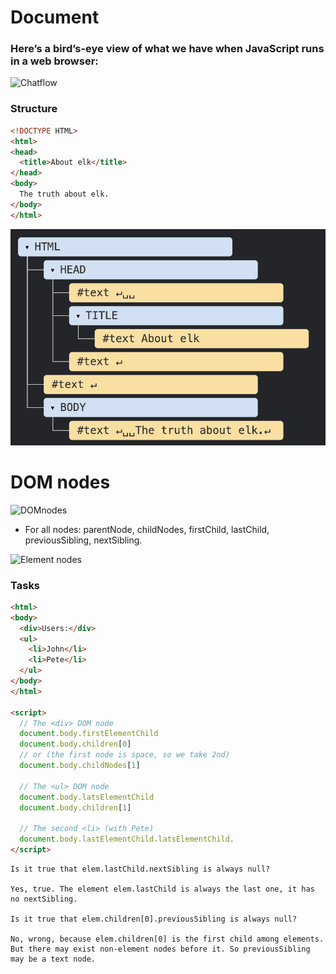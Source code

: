 # Document

### Here’s a bird’s-eye view of what we have when JavaScript runs in a web browser:
![Chatflow](https://javascript.info/article/browser-environment/windowObjects.svg)

### Structure
```html
<!DOCTYPE HTML>
<html>
<head>
  <title>About elk</title>
</head>
<body>
  The truth about elk.
</body>
</html>
```
![Chatflow](https://github.com/Lam-Big-Water/FM-StartWithJS/blob/main/theModernJS/dom/structure.png)


# DOM nodes
![DOMnodes](https://javascript.info/article/dom-navigation/dom-links.svg)

- For all nodes: parentNode, childNodes, firstChild, lastChild, previousSibling, nextSibling.

![Element nodes](https://javascript.info/article/dom-navigation/dom-links-elements.svg)

### Tasks
```html
<html>
<body>
  <div>Users:</div>
  <ul>
    <li>John</li>
    <li>Pete</li>
  </ul>
</body>
</html>

<script>
  // The <div> DOM node
  document.body.firstElementChild
  document.body.children[0]
  // or (the first node is space, so we take 2nd)
  document.body.childNodes[1]

  // The <ul> DOM node
  document.body.latsElementChild
  document.body.children[1]

  // The second <li> (with Pete)
  document.body.lastElementChild.latsElementChild.
</script>
```

```text
Is it true that elem.lastChild.nextSibling is always null?

Yes, true. The element elem.lastChild is always the last one, it has no nextSibling.

Is it true that elem.children[0].previousSibling is always null?

No, wrong, because elem.children[0] is the first child among elements. But there may exist non-element nodes before it. So previousSibling may be a text node.

```

